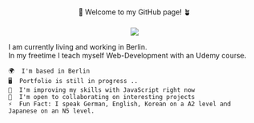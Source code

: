 <p align="center";>
    🌱 Welcome to my GitHub page! 🪴<br><br>
    <img src="https://media.tenor.com/BoXmKLgSMOYAAAAi/flowers-pixel-art.gif">
</p>
<p align="center; display: inline-block; text-align: left;">I am currently living and working in Berlin.<br>
In my freetime I teach myself Web-Development with an Udemy course.

    🌍  I'm based in Berlin
    🖥️  Portfolio is still in progress .. 
    🧠  I'm improving my skills with JavaScript right now
    🤝  I'm open to collaborating on interesting projects
    ⚡  Fun Fact: I speak German, English, Korean on a A2 level and Japanese on an N5 level. 
</p>
